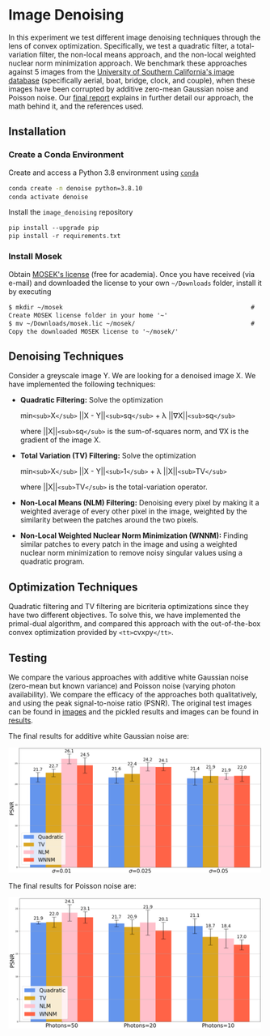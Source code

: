 # Image Denoising

In this experiment we test different image denoising techniques through the lens of convex optimization. Specifically, we test a quadratic filter, a total-variation filter, the non-local means approach, and the non-local weighted nuclear norm minimization approach. We benchmark these approaches against 5 images from the [University of Southern California&#39;s image database](https://sipi.usc.edu/database/database.php?volume=misc) (specifically aerial, boat, bridge, clock, and couple), when these images have been corrupted by additive zero-mean Gaussian noise and Poisson noise. Our [final report](image_denoising_report.pdf) explains in further detail our approach, the math behind it, and the references used.

## Installation

### Create a Conda Environment

Create and access a Python 3.8 environment using
[`conda`](https://docs.conda.io/projects/conda/en/latest/user-guide/install/index.html)

```bash
conda create -n denoise python=3.8.10
conda activate denoise
```

Install the `image_denoising` repository

```
pip install --upgrade pip
pip install -r requirements.txt
```

### Install Mosek

Obtain [MOSEK&#39;s license](https://www.mosek.com/products/academic-licenses/) (free for academia).
Once you have received (via e-mail) and downloaded the license to your own `~/Downloads` folder, install it by executing

```
$ mkdir ~/mosek                                                    # Create MOSEK license folder in your home '~'
$ mv ~/Downloads/mosek.lic ~/mosek/                                # Copy the downloaded MOSEK license to '~/mosek/'
```

## Denoising Techniques

Consider a greyscale image Y. We are looking for a denoised image X. We have implemented the following techniques:

- **Quadratic Filtering:** Solve the optimization

  min`<sub>`X`</sub>` ||X - Y||`<sub>`sq`</sub>` + &lambda; ||&nabla;X||`<sub>`sq`</sub>`

  where ||X||`<sub>`sq`</sub>` is the sum-of-squares norm, and &nabla;X is the gradient of the image X.
- **Total Variation (TV) Filtering:** Solve the optimization

  min`<sub>`X`</sub>` ||X - Y||`<sub>`1`</sub>` + &lambda; ||X||`<sub>`TV`</sub>`

  where ||X||`<sub>`TV`</sub>` is the total-variation operator.
- **Non-Local Means (NLM) Filtering:** Denoising every pixel by making it a weighted average of every other pixel in the image, weighted by the similarity between the patches around the two pixels.
- **Non-Local Weighted Nuclear Norm Minimization (WNNM):** Finding similar patches to every patch in the image and using a weighted nuclear norm minimization to remove noisy singular values using a quadratic program.

## Optimization Techniques

Quadratic filtering and TV filtering are bicriteria optimizations since they have two different objectives. To solve this, we have implemented the primal-dual algorithm, and compared this approach with the out-of-the-box convex optimization provided by `<tt>`cvxpy`</tt>`.

## Testing

We compare the various approaches with additive white Gaussian noise (zero-mean but known variance) and Poisson noise (varying photon availability). We compare the efficacy of the approaches both qualitatively, and using the peak signal-to-noise ratio (PSNR). The original test images can be found in [images](images) and the pickled results and images can be found in [results](results).

The final results for additive white Gaussian noise are:

<img src='original_results/gaussian/gaussian.png' width=500>

The final results for Poisson noise are:

<img src='original_results/poisson/poisson.png' width=500>

